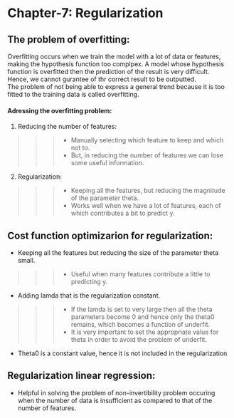 # Chapter-7: Regularization

## The problem of overfitting:
Overfitting occurs when we train the model with a lot of data or features, making the hypothesis function too complpex. A model whose hypothesis function is overfitted then the prediction of the result is very difficult. Hence, we cannot gurantee of thr correct result to be outputted. 
<br>
The problem of not being able to express a general trend because it is too fitted to the training data is called overfitting.

#### Adressing the overfitting problem:
1) Reducing the number of features:
>>> + Manually selecting which feature to keep and which not to.
>>> + But, in reducing the number of features we can lose some useful information.

2) Regularization:
>>> + Keeping all the features, but reducing the magnitude of the parameter theta.
>>> + Works well when we have a lot of features, each of which contributes a bit to predict y.

## Cost function optimizarion for regularization:
+ Keeping all the features but reducing the size of the parameter theta small.
>>> + Useful when many features contribute a little to predicting y.
+ Adding lamda that is the regularization constant.
>>> + If the lamda is set to very large then all the theta parameters become 0 and hence only the theta0 remains, which becomes a function of underfit.
>>> + It is very important to set the appropriate value for theta in order to avoid the problem of underfit.
+ Theta0 is a constant value, hence it is not included in the regularization

## Regularization linear regression:
+ Helpful in solving the problem of non-invertibility problem occuring when the number of data is insufficient as compared to that of the number of features.
